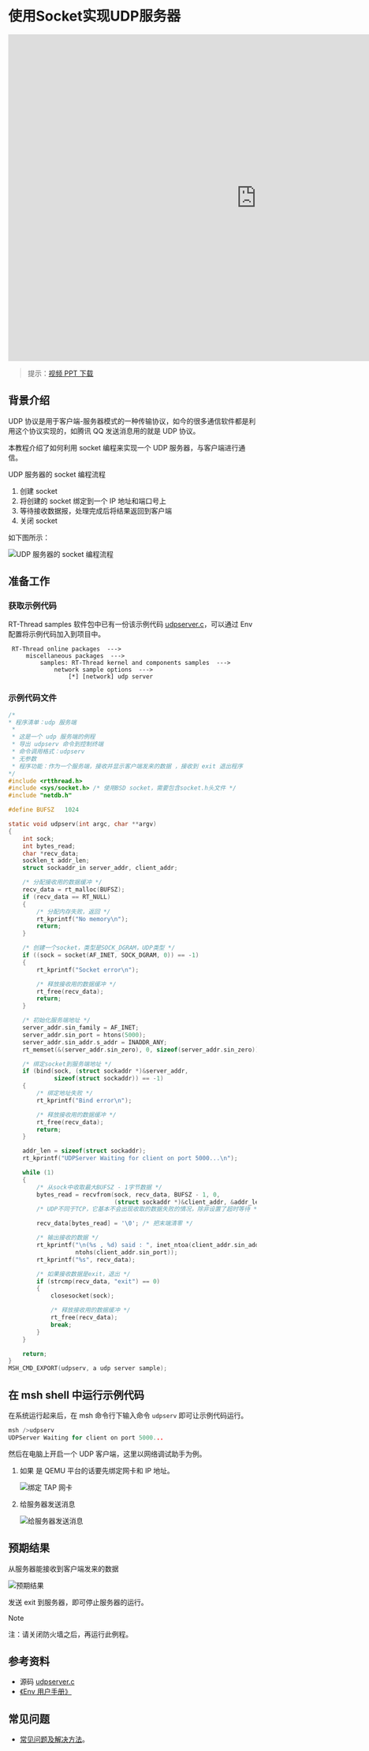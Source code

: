 # 使用Socket实现UDP服务器

<iframe frameborder="0" width="1005px" height="663px" src="https://v.qq.com/txp/iframe/player.html?vid=g0765g2mdnn" allowFullScreen="true"></iframe>

> 提示：<a href="../udpserver.pdf" target="_blank">视频 PPT 下载</a>

## 背景介绍

UDP 协议是用于客户端-服务器模式的一种传输协议，如今的很多通信软件都是利用这个协议实现的，如腾讯 QQ 发送消息用的就是 UDP 协议。

本教程介绍了如何利用  socket 编程来实现一个 UDP 服务器，与客户端进行通信。

UDP 服务器的 socket 编程流程
1. 创建 socket
2. 将创建的 socket 绑定到一个 IP 地址和端口号上
3. 等待接收数据报，处理完成后将结果返回到客户端
4. 关闭 socket

如下图所示：

![UDP 服务器的 socket 编程流程](figures/udp_flow.png)

## 准备工作

### 获取示例代码

RT-Thread samples 软件包中已有一份该示例代码 [udpserver.c](https://github.com/RT-Thread-packages/network-sample/blob/master/udpserver_sample.c)，可以通过 Env 配置将示例代码加入到项目中。

```
 RT-Thread online packages  --->
     miscellaneous packages  --->
         samples: RT-Thread kernel and components samples  --->
             network sample options  --->
                 [*] [network] udp server
```

### 示例代码文件

```c
/*
* 程序清单：udp 服务端
 *
 * 这是一个 udp 服务端的例程
 * 导出 udpserv 命令到控制终端
 * 命令调用格式：udpserv
 * 无参数
 * 程序功能：作为一个服务端，接收并显示客户端发来的数据 ，接收到 exit 退出程序
*/
#include <rtthread.h>
#include <sys/socket.h> /* 使用BSD socket，需要包含socket.h头文件 */
#include "netdb.h"

#define BUFSZ   1024

static void udpserv(int argc, char **argv)
{
    int sock;
    int bytes_read;
    char *recv_data;
    socklen_t addr_len;
    struct sockaddr_in server_addr, client_addr;

    /* 分配接收用的数据缓冲 */
    recv_data = rt_malloc(BUFSZ);
    if (recv_data == RT_NULL)
    {
        /* 分配内存失败，返回 */
        rt_kprintf("No memory\n");
        return;
    }

    /* 创建一个socket，类型是SOCK_DGRAM，UDP类型 */
    if ((sock = socket(AF_INET, SOCK_DGRAM, 0)) == -1)
    {
        rt_kprintf("Socket error\n");

        /* 释放接收用的数据缓冲 */
        rt_free(recv_data);
        return;
    }

    /* 初始化服务端地址 */
    server_addr.sin_family = AF_INET;
    server_addr.sin_port = htons(5000);
    server_addr.sin_addr.s_addr = INADDR_ANY;
    rt_memset(&(server_addr.sin_zero), 0, sizeof(server_addr.sin_zero));

    /* 绑定socket到服务端地址 */
    if (bind(sock, (struct sockaddr *)&server_addr,
             sizeof(struct sockaddr)) == -1)
    {
        /* 绑定地址失败 */
        rt_kprintf("Bind error\n");

        /* 释放接收用的数据缓冲 */
        rt_free(recv_data);
        return;
    }

    addr_len = sizeof(struct sockaddr);
    rt_kprintf("UDPServer Waiting for client on port 5000...\n");

    while (1)
    {
        /* 从sock中收取最大BUFSZ - 1字节数据 */
        bytes_read = recvfrom(sock, recv_data, BUFSZ - 1, 0,
                              (struct sockaddr *)&client_addr, &addr_len);
        /* UDP不同于TCP，它基本不会出现收取的数据失败的情况，除非设置了超时等待 */

        recv_data[bytes_read] = '\0'; /* 把末端清零 */

        /* 输出接收的数据 */
        rt_kprintf("\n(%s , %d) said : ", inet_ntoa(client_addr.sin_addr),
                   ntohs(client_addr.sin_port));
        rt_kprintf("%s", recv_data);

        /* 如果接收数据是exit，退出 */
        if (strcmp(recv_data, "exit") == 0)
        {
            closesocket(sock);

            /* 释放接收用的数据缓冲 */
            rt_free(recv_data);
            break;
        }
    }

    return;
}
MSH_CMD_EXPORT(udpserv, a udp server sample);
```

## 在 msh shell 中运行示例代码

在系统运行起来后，在 msh 命令行下输入命令 `udpserv` 即可让示例代码运行。

```c
msh />udpserv
UDPServer Waiting for client on port 5000...
```

然后在电脑上开启一个 UDP 客户端，这里以网络调试助手为例。

 1. 如果 是 QEMU 平台的话要先绑定网卡和 IP 地址。

    ![绑定 TAP 网卡](figures/udpsever1.png)

 2. 给服务器发送消息

    ![给服务器发送消息](figures/udpsever2.png)

## 预期结果

从服务器能接收到客户端发来的数据

![预期结果](figures/udpsever3.png)

发送 exit 到服务器，即可停止服务器的运行。

> [!NOTE]
> 注：请关闭防火墙之后，再运行此例程。

## 参考资料

* 源码 [udpserver.c](https://github.com/RT-Thread-packages/network-sample/blob/master/udpserver_sample.c)
* [《Env 用户手册》](../../../programming-manual/env/env.md)

## 常见问题

* [常见问题及解决方法](../faq/faq.md)。
